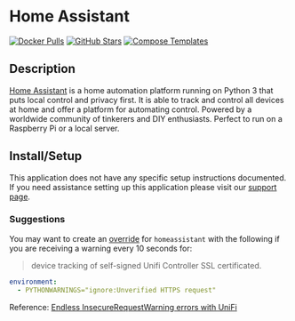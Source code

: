 # Home Assistant

[![Docker Pulls](https://img.shields.io/docker/pulls/homeassistant/home-assistant?style=flat-square&color=607D8B&label=docker%20pulls&logo=docker)](https://hub.docker.com/r/homeassistant/home-assistant)
[![GitHub Stars](https://img.shields.io/github/stars/home-assistant/core?style=flat-square&color=607D8B&label=github%20stars&logo=github)](https://github.com/home-assistant/core)
[![Compose Templates](https://img.shields.io/static/v1?style=flat-square&color=607D8B&label=compose&message=templates)](https://github.com/GhostWriters/DockSTARTer/tree/master/compose/.apps/homeassistant)

## Description

[Home Assistant](https://www.home-assistant.io/) is a home automation platform
running on Python 3 that puts local control and privacy first. It is able to
track and control all devices at home and offer a platform for automating
control. Powered by a worldwide community of tinkerers and DIY enthusiasts.
Perfect to run on a Raspberry Pi or a local server.

## Install/Setup

This application does not have any specific setup instructions documented. If
you need assistance setting up this application please visit our
[support page](https://dockstarter.com/basics/support/).

### Suggestions

You may want to create an
[override](https://dockstarter.com/overrides/introduction/) for `homeassistant`
with the following if you are receiving a warning every 10 seconds for:

> device tracking of self-signed Unifi Controller SSL certificated.

```yml
environment:
  - PYTHONWARNINGS="ignore:Unverified HTTPS request"
```

Reference:
[Endless InsecureRequestWarning errors with UniFi](https://community.home-assistant.io/t/endless-insecurerequestwarning-errors-with-unifi/31831/12)

